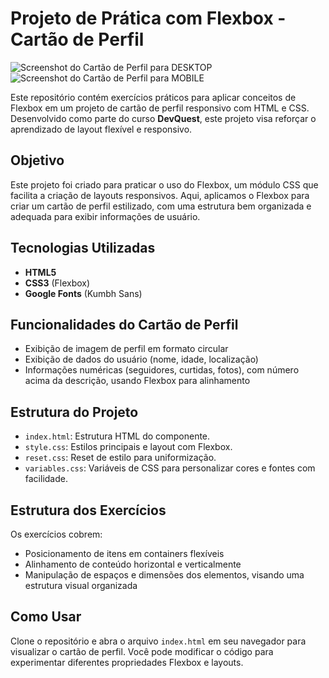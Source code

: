 # Projeto de Prática com Flexbox - Cartão de Perfil

![Screenshot do Cartão de Perfil para DESKTOP](./src/images/)
![Screenshot do Cartão de Perfil para MOBILE](image-4.png)


Este repositório contém exercícios práticos para aplicar conceitos de Flexbox em um projeto de cartão de perfil responsivo com HTML e CSS. Desenvolvido como parte do curso **DevQuest**, este projeto visa reforçar o aprendizado de layout flexível e responsivo.

## Objetivo
Este projeto foi criado para praticar o uso do Flexbox, um módulo CSS que facilita a criação de layouts responsivos. Aqui, aplicamos o Flexbox para criar um cartão de perfil estilizado, com uma estrutura bem organizada e adequada para exibir informações de usuário.

## Tecnologias Utilizadas
- **HTML5**
- **CSS3** (Flexbox)
- **Google Fonts** (Kumbh Sans)

## Funcionalidades do Cartão de Perfil
- Exibição de imagem de perfil em formato circular
- Exibição de dados do usuário (nome, idade, localização)
- Informações numéricas (seguidores, curtidas, fotos), com número acima da descrição, usando Flexbox para alinhamento

## Estrutura do Projeto
- `index.html`: Estrutura HTML do componente.
- `style.css`: Estilos principais e layout com Flexbox.
- `reset.css`: Reset de estilo para uniformização.
- `variables.css`: Variáveis de CSS para personalizar cores e fontes com facilidade.

## Estrutura dos Exercícios
Os exercícios cobrem:
- Posicionamento de itens em containers flexíveis
- Alinhamento de conteúdo horizontal e verticalmente
- Manipulação de espaços e dimensões dos elementos, visando uma estrutura visual organizada

## Como Usar
Clone o repositório e abra o arquivo `index.html` em seu navegador para visualizar o cartão de perfil. Você pode modificar o código para experimentar diferentes propriedades Flexbox e layouts.

